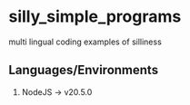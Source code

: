 # silly_simple_programs
multi lingual coding examples of silliness
## Languages/Environments
1. NodeJS -> v20.5.0
